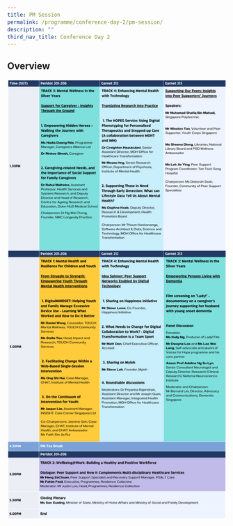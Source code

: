 ```yaml
---
title: PM Session
permalink: /programme/conference-day-2/pm-session/
description: ""
third_nav_title: Conference Day 2
---
```

## Overview
<div style="display: flex; flex-wrap: wrap;">
  <div style="flex-basis: 100%; max-width: 100%;">
    <img alt="day2pm" src="/images/day2pm_v4.png">
  </div>
</div>